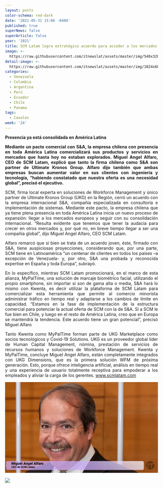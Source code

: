 ```yaml
---
layout: posts
color-schema: red-dark
date: '2021-05-31 15:06 -0400'
published: true
superNews: false
superArticle: false
year: '2021'
title: SCM Latam logra estratégico acuerdo para acceder a los mercados de Europa
image: >-
  https://raw.githubusercontent.com/itnewslat/assets/master/img/540x320/Miguel-Angel-Alfaro-p.jpg
detail-image: >-
  https://raw.githubusercontent.com/itnewslat/assets/master/img/1024x680/Miguel-Angel-Alfaro-g.jpg
categories:
  - Venezuela
  - Colombia
  - Argentina
  - Perú
  - Ecuador
  - Chile
  - Panama
tags:
  - Canales
week: '24'
---
```

<p style="text-align: justify;"><strong>Presencia ya está consolidada en América Latina</strong></p>

<p style="text-align: justify;"><strong>Mediante un pacto comercial con S&amp;A, la empresa chilena con presencia en toda América Latina comercializará sus productos y servicios en mercados que hasta hoy no estaban explorados. Miguel Angel Alfaro, CEO de SCM Latam, explicó que tanto la firma chilena como S&amp;A son partner de Ultimate Kronos Group. Alfaro dijo también que ambas empresas buscan aumentar valor en sus clientes con ingeniería y tecnología, “habiendo constatado que nuestra oferta es una necesidad global”, precisó el ejecutivo.</strong></p>
<p style="text-align: justify;">SCM, firma local experta en soluciones de Workforce Management y único partner de Ultimate Kronos Group (UKG) en la Región, cerró un acuerdo con la empresa internacional S&amp;A, compañía especializada en consultoría e implementación de sistemas. Mediante este pacto, la empresa chilena que ya tiene plena presencia en toda América Latina inicia un nuevo proceso de expansión: llegar a los mercados europeos y seguir con su consolidación internacional. “Resulta evidente que tenemos que tener la audacia para crecer en otros mercados y, por qué no, en breve tiempo llegar a ser una compañía global”, dijo Miguel Angel Alfaro, CEO SCM Latam.</p>
<p style="text-align: justify;">Alfaro remarcó que si bien se trata de un acuerdo joven, éste, firmado con S&amp;A, tiene auspiciosas proyecciones, considerando que, por una parte, SCM tiene en Latinoamérica “un centenar de clientes en todos los países –a excepción de Venezuela- y, por otro, S&amp;A una probada y reconocida expertise en España y toda Europa”, subrayó.</p>
<p style="text-align: justify;">En lo específico, mientras SCM Latam promocionará, en el marco de esta alianza, MyPalTime, una solución de marcaje biométrico facial, utilizando el propio smartphone, sin importar si son de gama alta o media, S&amp;A hará lo mismo con Kwenta, es decir utilizar la plataforma de SCM Latam para comercializar esta herramienta que permite al comercio minorista administrar tráfico en tiempo real y adaptarse a los cambios de límite en capacidad. “Estamos en la fase de implementación de la estructura comercial para potenciar la actual oferta de SCM con la de S&amp;A. Si a SCM le fue bien en Chile, y luego en el resto de América Latina, creo que en Europa se mantendrá la tendencia. Este acuerdo tiene un gran potencial”, precisó Miguel Alfaro</p>
<p style="text-align: justify;">Tanto Kwenta como MyPalTime forman parte de UKG Marketplace como socios tecnológicos y Covid-19 Solutions. UKG es un proveedor global líder de Human Capital Management, nómina, prestación de servicios de recursos humanos y soluciones de Workforce Management. Kwenta y MyPalTime, concluye Miguel Angel Alfaro, están completamente integrados con UKG Dimensions, que es la primera solución WFM de próxima generación. Esto, porque ofrece inteligencia artificial, análisis en tiempo real y una experiencia de usuario totalmente receptiva para empoderar a los empleados y aliviar la carga de los gerentes. <a href="http://www.scmlatam.com/">www.scmlatam.com</a></p>

![](https://raw.githubusercontent.com/itnewslat/assets/master/img/540x320/Miguel-Angel-Alfaro-p.jpg)

<img src="https://tracker.metricool.com/c3po.jpg?hash=56f88a41e39ab42c063cc51676587a04"/>
